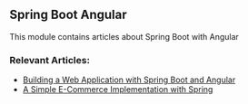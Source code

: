 ## Spring Boot Angular

This module contains articles about Spring Boot with Angular

### Relevant Articles:

- [Building a Web Application with Spring Boot and Angular](https://www.surya.com/spring-boot-angular-web)
- [A Simple E-Commerce Implementation with Spring](https://www.surya.com/spring-angular-ecommerce)

